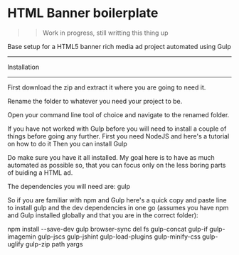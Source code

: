 # HTML Banner boilerplate

>> Work in progress, still writting this thing up


Base setup for a HTML5 banner rich media ad project automated using Gulp
_____

Installation
_____
First download the zip and extract it where you are going to need it.

Rename the folder to whatever you need your project to be.

Open your command line tool of choice and navigate to the renamed folder.

If you have not worked with Gulp before you will need to install a couple of things before going any further.
First you need NodeJS <link here> and here's a tutorial on how to do it <link here>
Then you can install Gulp <link here>

Do make sure you have it all installed. My goal here is to have as much automated as possible so, that you can focus only on the less boring parts of buiding a HTML ad.

The dependencies you will need are:
gulp

So if you are familiar with npm and Gulp here's a quick copy and paste line to install gulp and the dev dependencies in one go (assumes you have npm and Gulp installed globally and that you are in the correct folder):

  npm install --save-dev gulp browser-sync del fs gulp-concat gulp-if gulp-imagemin gulp-jscs gulp-jshint gulp-load-plugins gulp-minify-css gulp-uglify gulp-zip path yargs

